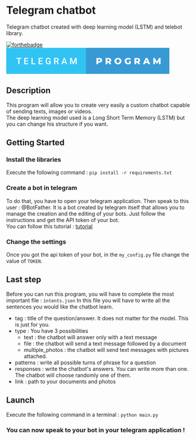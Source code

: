 # Telegram chatbot
Telegram chatbot created with deep learning model (LSTM) and telebot library.

[![forthebadge](https://forthebadge.com/images/badges/made-with-python.svg)](https://forthebadge.com)  ![badge-telegram-program](https://github.com/pierre-vignoles/chatbot_telegram/blob/master/img/telegram-program.svg)

## Description
This program will allow you to create very easily a custom chatbot capable of sending texts, images or videos.  
The deep learning model used is a Long Short Term Memory (LSTM) but you can change his structure if you want.

## Getting Started
### Install the libraries
Execute the following command : `pip install -r requirements.txt`

### Create a bot in telegram
To do that, you have to open your telegram application. Then speak to this user : @BotFather. It is a bot created by telegram itself that allows you to manage the creation and the editing of your bots.
Just follow the instructions and get the API token of your bot.  
You can follow this tutorial : [tutorial](https://core.telegram.org/bots#6-botfather)

### Change the settings
Once you got the api token of your bot, in the `my_config.py` file change the value of `TOKEN`.

## Last step
Before you can run this program, you will have to complete the most important file : `ìntents.json`
In this file you will have to write all the sentences you would like the chatbot learn. 
* tag : title of the question/answer. It does not matter for the model. This is just for you.
* type : You have 3 possibilities
    * text : the chatbot will answer only with a text message
    * file : the chatbot will send a text message followed by a document
    * multiple_photos : the chatbot will send text messages with pictures attached.
* patterns : write all possible turns of phrase for a question
* responses : write the chatbot's answers. You can write more than one. The chatbot will choose randomly one of them.
* link : path to your documents and photos

## Launch
Execute the following command in a terminal : `python main.py` 

### You can now speak to your bot in your telegram application !
    
